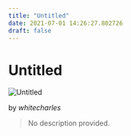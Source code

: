 ```yaml
---
title: "Untitled"
date: 2021-07-01 14:26:27.802726
draft: false
---
```


# Untitled

![Untitled](../images/3b1e8d37-daa2-11eb-9efe-60f262b60b65.png)

by *whitecharles*



> No description provided.
